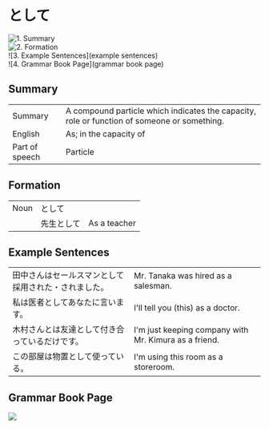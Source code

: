 # として

![1. Summary](summary)<br>
![2. Formation](formation)<br>
![3. Example Sentences](example sentences)<br>
![4. Grammar Book Page](grammar book page)<br>


## Summary

<table><tr>   <td>Summary</td>   <td>A compound particle which indicates the capacity, role or function of someone or something.</td></tr><tr>   <td>English</td>   <td>As; in the capacity of</td></tr><tr>   <td>Part of speech</td>   <td>Particle</td></tr></table>

## Formation

<table class="table"> <tbody><tr class="tr head"> <td class="td"><span class="bold"><span>Noun</span></span></td> <td class="td"><span class="concept">として</span> </td> <td class="td"><span>&nbsp;</span></td> </tr> <tr class="tr"> <td class="td"><span>&nbsp;</span></td> <td class="td"><span>先生<span class="concept">として</span></span> </td> <td class="td"><span>As a    teacher</span></td> </tr></tbody></table>

## Example Sentences

<table><tr>   <td>田中さんはセールスマンとして採用された・されました。</td>   <td>Mr. Tanaka was hired as a salesman.</td></tr><tr>   <td>私は医者としてあなたに言います。</td>   <td>I'll tell you (this) as a doctor.</td></tr><tr>   <td>木村さんとは友達として付き合っているだけです。</td>   <td>I'm just keeping company with Mr. Kimura as a friend.</td></tr><tr>   <td>この部屋は物置として使っている。</td>   <td>I'm using this room as a storeroom.</td></tr></table>

## Grammar Book Page

![](../img)

